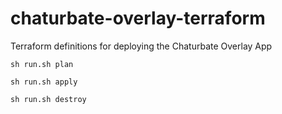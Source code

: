 # chaturbate-overlay-terraform
Terraform definitions for deploying the Chaturbate Overlay App

```shell
sh run.sh plan
```

```shell
sh run.sh apply
```

```shell
sh run.sh destroy
```